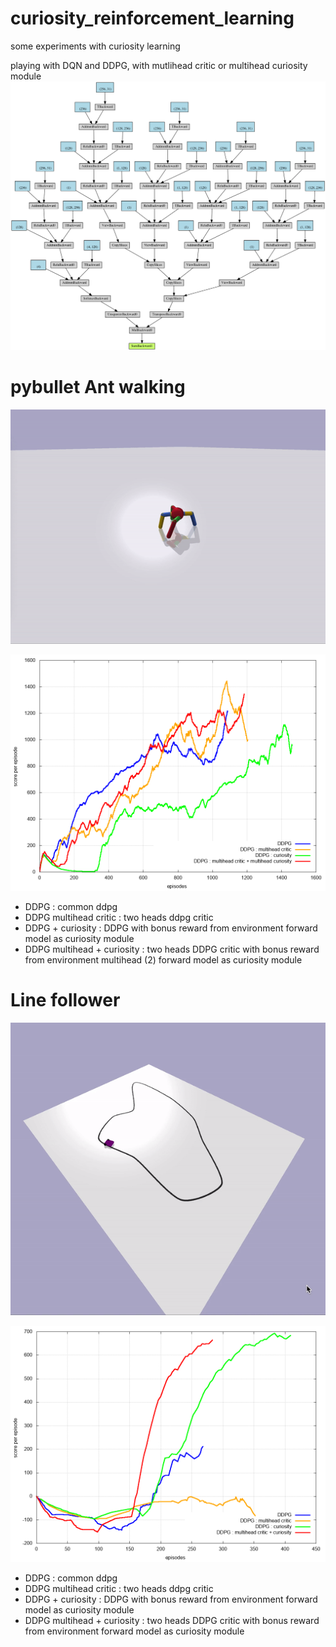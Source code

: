 # curiosity_reinforcement_learning

some experiments with curiosity learning

playing with DQN and DDPG, with mutlihead critic or multihead curiosity module
![](images/graph.png)



# pybullet Ant walking

![](images/ant.gif)

![](src/1_ant/results/training_score_per_episode.png)

* DDPG : common ddpg
* DDPG multihead critic : two heads ddpg critic
* DDPG + curiosity : DDPG with bonus reward from environment forward model as curiosity module
* DDPG multihead + curiosity : two heads DDPG critic with bonus reward from environment multihead (2) forward model as curiosity module




# Line follower

![](images/line_follower.gif)

![](src/3_line_follower/results/training_score_per_episode.png)

* DDPG : common ddpg
* DDPG multihead critic : two heads ddpg critic
* DDPG + curiosity : DDPG with bonus reward from environment forward model as curiosity module
* DDPG multihead + curiosity : two heads DDPG critic with bonus reward from environment forward model as curiosity module

